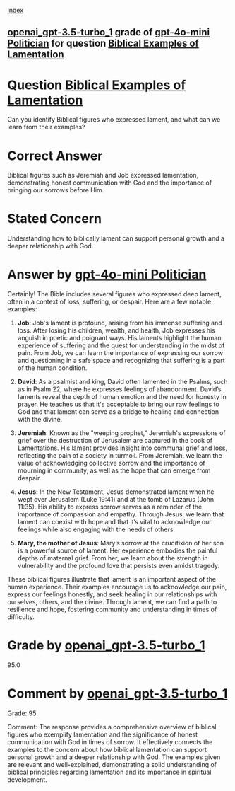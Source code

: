 
[Index](../../../../index.md)
## [openai_gpt-3.5-turbo_1](../../../grading_models/openai_gpt-3.5-turbo_1.md) grade of [gpt-4o-mini Politician](../../../answering_models/gpt-4o-mini_Politician.md) for question [Biblical Examples of Lamentation](../../../questions/Biblical_Examples_of_Lamentation.md)

# Question [Biblical Examples of Lamentation](../../../questions/Biblical_Examples_of_Lamentation.md)
Can you identify Biblical figures who expressed lament, and what can we learn from their examples?

# Correct Answer
Biblical figures such as Jeremiah and Job expressed lamentation, demonstrating honest communication with God and the importance of bringing our sorrows before Him.

# Stated Concern
Understanding how to biblically lament can support personal growth and a deeper relationship with God.

# Answer by [gpt-4o-mini Politician](../../../answering_models/gpt-4o-mini_Politician.md)
Certainly! The Bible includes several figures who expressed deep lament, often in a context of loss, suffering, or despair. Here are a few notable examples:

1. **Job**: Job's lament is profound, arising from his immense suffering and loss. After losing his children, wealth, and health, Job expresses his anguish in poetic and poignant ways. His laments highlight the human experience of suffering and the quest for understanding in the midst of pain. From Job, we can learn the importance of expressing our sorrow and questioning in a safe space and recognizing that suffering is a part of the human condition.

2. **David**: As a psalmist and king, David often lamented in the Psalms, such as in Psalm 22, where he expresses feelings of abandonment. David’s laments reveal the depth of human emotion and the need for honesty in prayer. He teaches us that it's acceptable to bring our raw feelings to God and that lament can serve as a bridge to healing and connection with the divine.

3. **Jeremiah**: Known as the "weeping prophet," Jeremiah's expressions of grief over the destruction of Jerusalem are captured in the book of Lamentations. His lament provides insight into communal grief and loss, reflecting the pain of a society in turmoil. From Jeremiah, we learn the value of acknowledging collective sorrow and the importance of mourning in community, as well as the hope that can emerge from despair.

4. **Jesus**: In the New Testament, Jesus demonstrated lament when he wept over Jerusalem (Luke 19:41) and at the tomb of Lazarus (John 11:35). His ability to express sorrow serves as a reminder of the importance of compassion and empathy. Through Jesus, we learn that lament can coexist with hope and that it’s vital to acknowledge our feelings while also engaging with the needs of others.

5. **Mary, the mother of Jesus**: Mary’s sorrow at the crucifixion of her son is a powerful source of lament. Her experience embodies the painful depths of maternal grief. From her, we learn about the strength in vulnerability and the profound love that persists even amidst tragedy.

These biblical figures illustrate that lament is an important aspect of the human experience. Their examples encourage us to acknowledge our pain, express our feelings honestly, and seek healing in our relationships with ourselves, others, and the divine. Through lament, we can find a path to resilience and hope, fostering community and understanding in times of difficulty.

# Grade by [openai_gpt-3.5-turbo_1](../../../grading_models/openai_gpt-3.5-turbo_1.md)
95.0

# Comment by [openai_gpt-3.5-turbo_1](../../../grading_models/openai_gpt-3.5-turbo_1.md)
Grade: 95

Comment: The response provides a comprehensive overview of biblical figures who exemplify lamentation and the significance of honest communication with God in times of sorrow. It effectively connects the examples to the concern about how biblical lamentation can support personal growth and a deeper relationship with God. The examples given are relevant and well-explained, demonstrating a solid understanding of biblical principles regarding lamentation and its importance in spiritual development.
